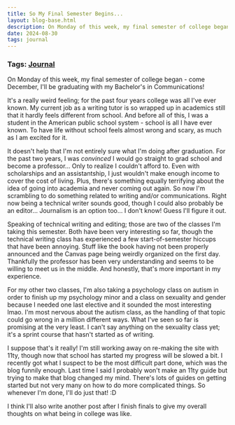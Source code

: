 ```yaml
---
title: So My Final Semester Begins...
layout: blog-base.html
description: On Monday of this week, my final semester of college began - come December, I'll be graduating with my Bachelor's in Communications! It's a really weird feeling; for the past four years college was all I've ever known. My current job as a writing tutor...
date: 2024-08-30
tags: journal
---
```

### Tags: [Journal](/blog/tag/journal)

On Monday of this week, my final semester of college began - come December, I'll be graduating with my Bachelor's in Communications!

It's a really weird feeling; for the past four years college was all I've ever known. My current job as a writing tutor is so wrapped up in academics still that it hardly feels different from school. And before all of this, I was a student in the American public school system - school is all I have ever known. To have life without school feels almost wrong and scary, as much as I am excited for it.

It doesn't help that I'm not entirely sure what I'm doing after graduation. For the past two years, I was _convinced_ I would go straight to grad school and become a professor... Only to realize I couldn't afford to. Even with scholarships and an assistantship, I just wouldn't make enough income to cover the cost of living. Plus, there's something equally terrifying about the idea of going into academia and never coming out again. So now I'm scrambling to do something related to writing and/or communications. Right now being a technical writer sounds good, though I could also probably be an editor... Journalism is an option too... I don't know! Guess I'll figure it out.

Speaking of technical writing and editing; those are two of the classes I'm taking this semester. Both have been very interesting so far, though the technical writing class has experienced a few start-of-semester hiccups that have been annoying. Stuff like the book having not been properly announced and the Canvas page being weirdly organized on the first day. Thankfully the professor has been very understanding and seems to be willing to meet us in the middle. And honestly, that's more important in my experience.

For my other two classes, I'm also taking a psychology class on autism in order to finish up my psychology minor and a class on sexuality and gender because I needed one last elective and it sounded the most interesting lmao. I'm most nervous about the autism class, as the handling of that topic could go wrong in a million different ways. What I've seen so far is promising at the very least. I can't say anything on the sexuality class yet; it's a sprint course that hasn't started as of writing.

I suppose that's it really! I'm still working away on re-making the site with 11ty, though now that school has started my progress will be slowed a bit. I recently got what I suspect to be the most difficult part done, which was the blog funnily enough. Last time I said I probably won't make an 11ty guide but trying to make that blog changed my mind. There's lots of guides on getting started but not very many on how to do more complicated things. So whenever I'm done, I'll do just that! :D

I think I'll also write another post after I finish finals to give my overall thoughts on what being in college was like.